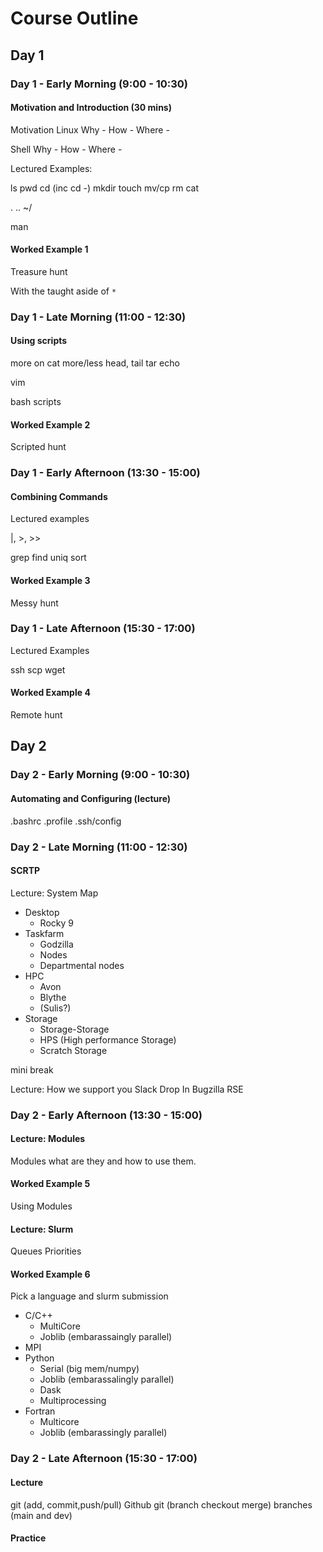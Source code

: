 # Course Outline

## Day 1

### Day 1 - Early Morning (9:00 - 10:30)

#### Motivation and Introduction (30 mins)

Motivation
Linux
Why -
How -
Where -

Shell
Why -
How -
Where -

Lectured Examples:

ls
pwd
cd (inc cd -)
mkdir
touch
mv/cp
rm
cat

.
..
~/

man

#### Worked Example 1

Treasure hunt

With the taught aside of `*`

### Day 1 - Late Morning (11:00 - 12:30)

#### Using scripts

more on cat
more/less
head, tail
tar
echo


vim

bash scripts

#### Worked Example 2

Scripted hunt

### Day 1 - Early Afternoon (13:30 - 15:00)

#### Combining Commands

Lectured examples

|, \>, \>\>

grep
find
uniq
sort

#### Worked Example 3

Messy hunt

### Day 1 - Late Afternoon (15:30 - 17:00)

Lectured Examples

ssh
scp
wget

#### Worked Example 4

Remote hunt

## Day 2

### Day 2 - Early Morning (9:00 - 10:30)

#### Automating and Configuring (lecture)

.bashrc
.profile
.ssh/config

### Day 2 - Late Morning (11:00 - 12:30)

#### SCRTP

Lecture: System Map

- Desktop
  - Rocky 9
- Taskfarm
  - Godzilla
  - Nodes
  - Departmental nodes
- HPC
  - Avon
  - Blythe
  - (Sulis?)
- Storage
  - Storage-Storage
  - HPS (High performance Storage)
  - Scratch Storage

mini break

Lecture:
How we support you
Slack
Drop In
Bugzilla
RSE

### Day 2 - Early Afternoon (13:30 - 15:00)

#### Lecture: Modules

Modules what are they and how to use them.

#### Worked Example 5

Using Modules

#### Lecture: Slurm

Queues
Priorities

#### Worked Example 6

Pick a language and slurm submission

- C/C++
  - MultiCore
  - Joblib (embarassaingly parallel)
- MPI
- Python
  - Serial (big mem/numpy)
  - Joblib (embarassalingly parallel)
  - Dask
  - Multiprocessing
- Fortran
  - Multicore
  - Joblib (embarassingly parallel)

### Day 2 - Late Afternoon (15:30 - 17:00)

#### Lecture

git (add, commit,push/pull)
Github
git (branch checkout merge)
branches (main and dev)

#### Practice
